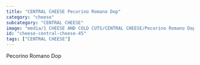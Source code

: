 ```yaml
---
title: "CENTRAL CHEESE Pecorino Romano Dop"
category: "cheese"
subcategory: "CENTRAL CHEESE"
image: "media/1 CHEESE AND COLD CUTS/CENTRAL CHEESE/Pecorino Romano Dop.jpg"
id: "cheese-central-cheese-45"
tags: ["CENTRAL CHEESE"]
---
```


Pecorino Romano Dop
